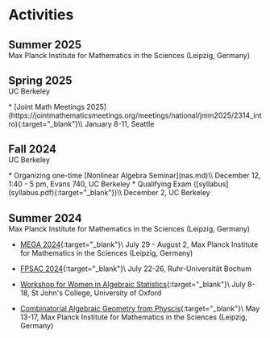 # Activities


<h2 style="margin-bottom: 0;">Summer 2025</h2>
<p style="margin-top: 0;">Max Planck Institute for Mathematics in the Sciences (Leipzig, Germany)</p>


<h2 style="margin-bottom: 0;">Spring 2025</h2>
<p style="margin-top: 0;"> UC Berkeley</p>
* [Joint Math Meetings 2025](https://jointmathematicsmeetings.org/meetings/national/jmm2025/2314_intro){:target="_blank"}\\
January 8-11, Seattle

<h2 style="margin-bottom: 0;">Fall 2024</h2>
<p style="margin-top: 0;">UC Berkeley</p>
* Organizing one-time [Nonlinear Algebra Seminar](nas.md)\\
December 12, 1:40 - 5 pm, Evans 740, UC Berkeley
* Qualifying Exam ([syllabus](syllabus.pdf){:target="_blank"})\\
December 2, UC Berkeley

<h2 style="margin-bottom: 0;">Summer 2024</h2>
<p style="margin-top: 0;">Max Planck Institute for Mathematics in the Sciences (Leipzig, Germany)</p>

* [MEGA 2024](https://www.mis.mpg.de/events/series/mega-2024){:target="_blank"}\\
July 29 - August 2, Max Planck Institute for Mathematics in the Sciences (Leipzig, Germany)

* [FPSAC 2024](https://fpsac2024.rub.de){:target="_blank"}\\
July 22-26, Ruhr-Universität Bochum

* [Workshop for Women in Algebraic Statistics](https://sites.google.com/view/jane-ivy-coons/women-in-alg-stat?authuser=0){:target="_blank"}\\
July 8-18, St John's College, University of Oxford

* [Combinatorial Algebraic Geometry from Physcis](https://www.mis.mpg.de/events/series/combinatorial-algebraic-geometry-from-physics){:target="_blank"}\\
May 13-17, Max Planck Institute for Mathematics in the Sciences (Leipzig, Germany)


